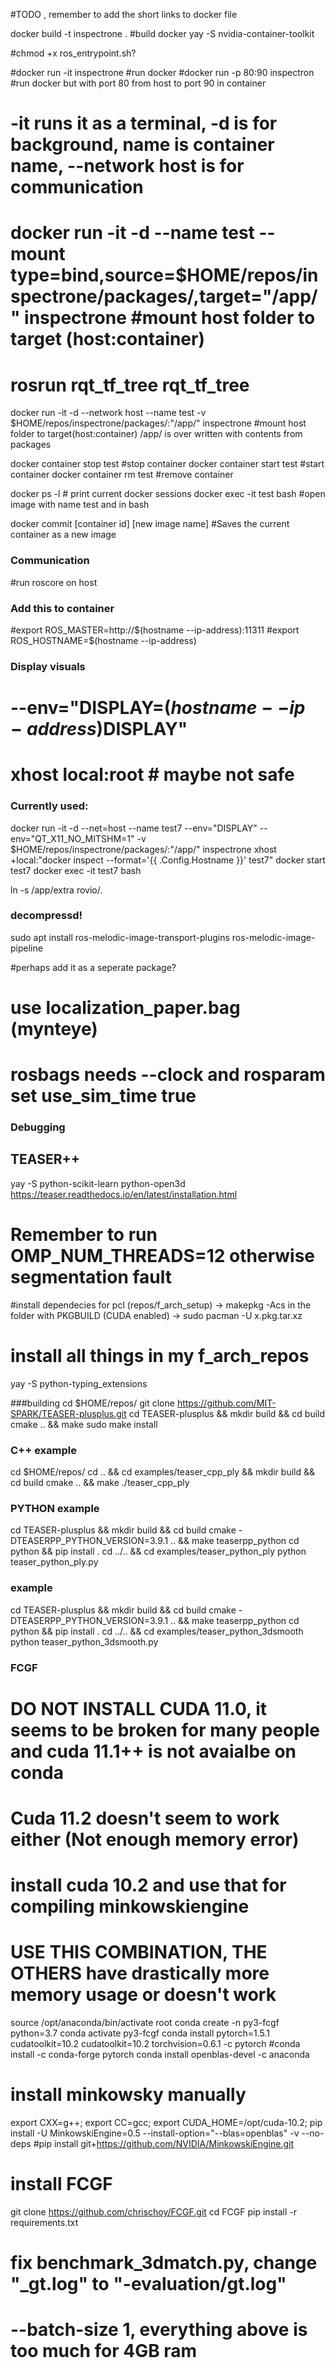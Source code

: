 #TODO , remember to add the short links to docker file

docker build -t inspectrone .  #build docker
yay -S nvidia-container-toolkit 

#chmod +x ros_entrypoint.sh?

#docker run -it inspectrone     #run docker
#docker run -p 80:90 inspectron #run docker but with port 80 from host to port 90 in container

# -it runs it as a terminal, -d is for background, name is container name, --network host is for communication

# docker run -it -d --name test --mount type=bind,source=$HOME/repos/inspectrone/packages/,target="/app/" inspectrone #mount host folder to target  (host:container)
# rosrun rqt_tf_tree rqt_tf_tree 
docker run -it -d --network host --name test -v $HOME/repos/inspectrone/packages/:"/app/" inspectrone #mount host folder to target(host:container) /app/ is over written with contents from packages


docker container stop test #stop container
docker container start test #start container
docker container rm test #remove container 


docker ps -l # print current docker sessions
docker exec -it test bash #open image with name test and in bash

docker commit [container id] [new image name] #Saves the current container as a new image


### Communication
#run roscore on host

### Add this to container
#export ROS_MASTER=http://$(hostname --ip-address):11311
#export ROS_HOSTNAME=$(hostname --ip-address)

### Display visuals
# --env="DISPLAY=$(hostname --ip-address)$DISPLAY"
# xhost local:root # maybe not safe


### Currently used:
docker run -it -d --net=host --name test7 --env="DISPLAY" --env="QT_X11_NO_MITSHM=1" -v $HOME/repos/inspectrone/packages/:"/app/" inspectrone
xhost +local:"docker inspect --format='{{ .Config.Hostname }}' test7" 
docker start test7
docker exec -it test7 bash

ln -s /app/extra rovio/.

### decompressd!
<node name="republish" type="republish" pkg="image_transport" output="screen" args="compressed in:=/axis_camera raw out:=/axis_camera/image_raw" />

sudo apt install ros-melodic-image-transport-plugins ros-melodic-image-pipeline

<node name="republish_left" type="republish" pkg="image_transport" output="screen" args="compressed in:=/mynteye/left/image_color/ raw out:=/cam0/image_raw" />
<node name="republish_right" type="republish" pkg="image_transport" output="screen" args="compressed in:=/mynteye/right/image_color/ raw out:=/cam1/image_raw" />

#perhaps add it as a seperate package?
# use localization_paper.bag (mynteye)
# rosbags needs --clock and rosparam set use_sim_time true 

### Debugging

## TEASER++
yay -S python-scikit-learn python-open3d
https://teaser.readthedocs.io/en/latest/installation.html
# Remember to run OMP_NUM_THREADS=12 otherwise segmentation fault
#install dependecies for pcl (repos/f_arch_setup) -> makepkg -Acs in the folder with PKGBUILD (CUDA enabled) -> sudo pacman -U x.pkg.tar.xz
# install all things in my f_arch_repos
yay -S python-typing_extensions

###building 
cd $HOME/repos/
git clone https://github.com/MIT-SPARK/TEASER-plusplus.git
cd TEASER-plusplus && mkdir build && cd build
cmake .. && make
sudo make install

### C++ example
cd $HOME/repos/
cd .. && cd examples/teaser_cpp_ply && mkdir build && cd build
cmake .. && make
./teaser_cpp_ply

### PYTHON example
cd TEASER-plusplus && mkdir build && cd build
cmake -DTEASERPP_PYTHON_VERSION=3.9.1 .. && make teaserpp_python
cd python && pip install .
cd ../.. && cd examples/teaser_python_ply 
python teaser_python_ply.py

### example
cd TEASER-plusplus && mkdir build && cd build
cmake -DTEASERPP_PYTHON_VERSION=3.9.1 .. && make teaserpp_python
cd python && pip install .
cd ../.. && cd examples/teaser_python_3dsmooth 
python teaser_python_3dsmooth.py


### FCGF 

# DO NOT INSTALL CUDA 11.0, it seems to be broken for many people and cuda 11.1++ is not avaialbe on conda
# Cuda 11.2 doesn't seem to work either (Not enough memory error)
# install cuda 10.2 and use that for compiling minkowskiengine
# USE THIS COMBINATION, THE OTHERS have drastically more memory usage or doesn't work
source /opt/anaconda/bin/activate root 
conda create -n py3-fcgf python=3.7
conda activate py3-fcgf
conda install pytorch=1.5.1 cudatoolkit=10.2 cudatoolkit=10.2 torchvision=0.6.1 -c pytorch
#conda install -c conda-forge pytorch 
conda install openblas-devel -c anaconda
# install minkowsky manually
export CXX=g++; 
export CC=gcc;
export CUDA_HOME=/opt/cuda-10.2; 
pip install -U MinkowskiEngine=0.5 --install-option="--blas=openblas" -v --no-deps
#pip install git+https://github.com/NVIDIA/MinkowskiEngine.git


# install FCGF
git clone https://github.com/chrischoy/FCGF.git
cd FCGF
pip install -r requirements.txt
# fix benchmark_3dmatch.py, change "_gt.log" to "-evaluation/gt.log"
# --batch-size 1, everything above is too much for 4GB ram

